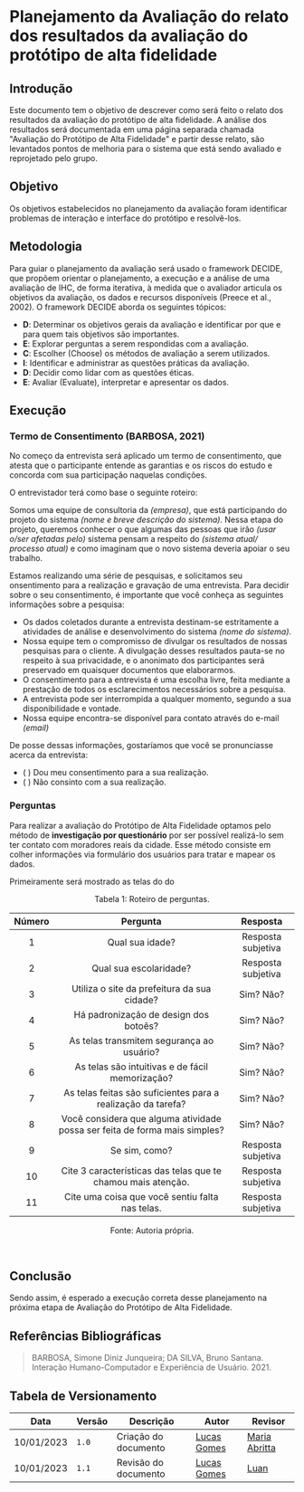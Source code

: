 # Planejamento da Avaliação do relato dos resultados da avaliação do protótipo de alta fidelidade

## Introdução

Este documento tem o objetivo de descrever como será feito o relato dos resultados da avaliação do protótipo de alta fidelidade. A análise dos resultados será documentada em uma página separada chamada "Avaliação do Protótipo de Alta Fidelidade" e partir desse relato, são levantados pontos de melhoria para o sistema que está sendo avaliado e reprojetado pelo grupo.

## Objetivo

Os objetivos estabelecidos no planejamento da avaliação foram identificar problemas de interação e interface do protótipo e resolvê-los.

## Metodologia

Para guiar o planejamento da avaliação será usado o framework DECIDE, que propõem orientar o planejamento, a execução e a análise de uma avaliação de IHC, de forma iterativa, à medida que o avaliador articula os objetivos da avaliação, os dados e recursos disponíveis (Preece et al., 2002). O framework DECIDE aborda os seguintes tópicos:

- **D**: Determinar os objetivos gerais da avaliação e identificar por que e para quem tais objetivos são importantes.
- **E**: Explorar perguntas a serem respondidas com a avaliação.
- **C**: Escolher (Choose) os métodos de avaliação a serem utilizados.
- **I**: Identificar e administrar as questões práticas da avaliação.
- **D**: Decidir como lidar com as questões éticas.
- **E**: Avaliar (Evaluate), interpretar e apresentar os dados.

## Execução

### Termo de Consentimento (BARBOSA, 2021)

No começo da entrevista será aplicado um termo de consentimento, que atesta que o participante entende as garantias e os riscos do estudo e concorda com sua participação naquelas condições. 

O entrevistador terá como base o seguinte roteiro:

Somos uma equipe de consultoria da *(empresa)*, que está participando do projeto do sistema *(nome e breve descrição do sistema)*. Nessa etapa do projeto, queremos conhecer o que algumas das pessoas que irão *(usar o/ser afetadas pelo)* sistema pensam a respeito do *(sistema atual/ processo atual)* e como imaginam que o novo sistema deveria apoiar o seu trabalho.

Estamos realizando uma série de pesquisas, e solicitamos seu onsentimento para a realização e gravação de uma entrevista. Para decidir sobre o seu consentimento, é importante que você conheça as seguintes informações sobre a pesquisa:
- Os dados coletados durante a entrevista destinam-se estritamente a atividades de análise e desenvolvimento do sistema *(nome do sistema)*.
- Nossa equipe tem o compromisso de divulgar os resultados de nossas pesquisas para o cliente. A divulgação desses resultados pauta-se no respeito à sua privacidade, e o anonimato dos participantes será preservado em quaisquer documentos que elaborarmos.
- O consentimento para a entrevista é uma escolha livre, feita mediante a prestação de todos os esclarecimentos necessários sobre a pesquisa.
- A entrevista pode ser interrompida a qualquer momento, segundo a sua disponibilidade e vontade.
- Nossa equipe encontra-se disponível para contato através do e-mail *(email)*

De posse dessas informações, gostaríamos que você se pronunciasse acerca da entrevista:

- ( ) Dou meu consentimento para a sua realização.
- ( ) Não consinto com a sua realização.

### Perguntas

Para realizar a avaliação do Protótipo de Alta Fidelidade optamos pelo método de **investigação por questionário** por ser possível realizá-lo sem ter contato com moradores reais da cidade. Esse método consiste em colher informações via formulário dos usuários para tratar e mapear os dados.

Primeiramente será mostrado as telas do do 

<div style="text-align: center">
<p>Tabela 1: Roteiro de perguntas. </p>
</div>

| Número | Pergunta | Resposta | 
| :----: | :------: | :------: |
| 1 | Qual sua idade? | Resposta subjetiva |
| 2 | Qual sua escolaridade? | Resposta subjetiva |
| 3 | Utiliza o site da prefeitura da sua cidade? | Sim? Não? |
| 4 | Há padronização de design dos botoẽs? | Sim? Não? |
| 5 | As telas transmitem segurança ao usuário? | Sim? Não? |
| 6 | As telas são intuitivas e de fácil memorização? | Sim? Não? |
| 7 | As telas feitas são suficientes para a realização da tarefa? | Sim? Não? |
| 8 | Você considera que alguma atividade possa ser feita de forma mais simples? | Sim? Não? |
| 9 | Se sim, como? | Resposta subjetiva |
| 10 | Cite 3 características das telas que te chamou mais atenção. | Resposta subjetiva |
| 11 | Cite uma coisa que você sentiu falta nas telas. | Resposta subjetiva |

<div style="text-align: center">
<p>Fonte: Autoria própria. </p>
</div>
<br>

## Conclusão

Sendo assim, é esperado a execução correta desse planejamento na próxima etapa de Avaliação do Protótipo de Alta Fidelidade.

## Referências Bibliográficas

> BARBOSA, Simone Diniz Junqueira; DA SILVA, Bruno Santana. Interação Humano-Computador e Experiência de Usuário. 2021.

## Tabela de Versionamento

| Data | Versão | Descrição | Autor | Revisor |
| ---- | ------ | --------- | ----- | ------- |
| 10/01/2023 | `1.0`  | Criação do documento | [Lucas Gomes](https://github.com/Neitan2001) | [Maria Abritta](https://github.com/MariaAbritta) |
| 10/01/2023 | `1.1`  | Revisão do documento | [Lucas Gomes](https://github.com/Neitan2001) | [Luan](https://github.com/Luanmq) |